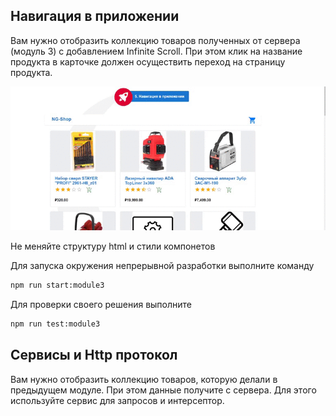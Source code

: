 ## Навигация в приложении

Вам нужно отобразить коллекцию товаров полученных от сервера (модуль 3) с добавлением Infinite Scroll. При этом клик на название продукта в карточке должен осуществить переход на страницу продукта.

![Demo](assets/demo.gif)

Не меняйте структуру html и стили компонетов

Для запуска окружения непрерывной разработки выполните команду

```bash
npm run start:module3
```

Для проверки своего решения выполните

```bash
npm run test:module3
```

## Cервисы и Http протокол

Вам нужно отобразить коллекцию товаров, которую делали в предыдущем модуле. При этом данные получите с сервера. Для этого используйте сервис для запросов и интерсептор.
